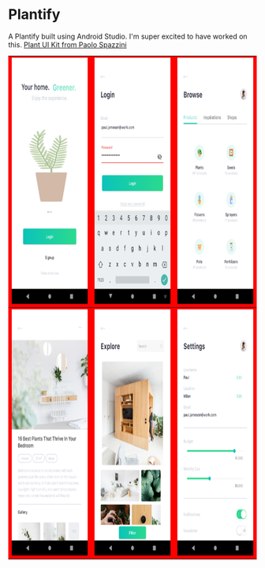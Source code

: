 Plantify
===============

A Plantify  built using Android Studio. I'm super excited to have worked on this.
[Plant UI Kit from Paolo Spazzini](https://www.epicpxls.com/items/plant-ui-kit) 
<br />




<table style="width:100%;background: red">
  <tr>
    <th><img src="https://github.com/abdulsamadola/plantify/blob/master/screenshots/screenshot1.png" width="300" height="500" alt="Plantify"/></th>
    <th>
<img src="https://github.com/abdulsamadola/plantify/blob/master/screenshots/screenshot2.png" width="300" height="500" alt="Plantify"/></th>
    <th>
<img src="https://github.com/abdulsamadola/plantify/blob/master/screenshots/screenshot3.png" width="300" height="500" alt="Plantify"/></th>
  </tr>
  <tr>
    <th><img src="https://github.com/abdulsamadola/plantify/blob/master/screenshots/screenshot4.png" width="300" height="500" alt="Plantify"/></th>
    <th>
<img src="https://github.com/abdulsamadola/plantify/blob/master/screenshots/screenshot5.png" width="300" height="500" alt="Plantify"/></th>
    <th>
<img src="https://github.com/abdulsamadola/plantify/blob/master/screenshots/screenshot6.png" width="300" height="500" alt="Plantify"/></th>
  </tr>

</table>
